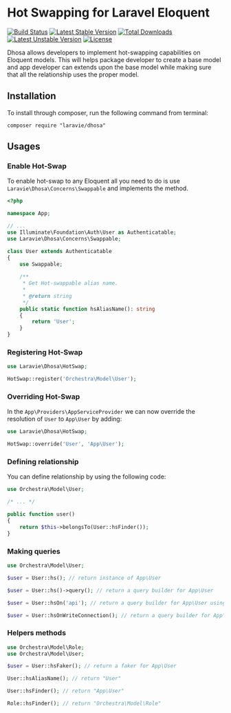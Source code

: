 Hot Swapping for Laravel Eloquent
==============

[![Build Status](https://travis-ci.org/laravie/dhosa.svg?branch=master)](https://travis-ci.org/laravie/dhosa)
[![Latest Stable Version](https://poser.pugx.org/laravie/dhosa/v/stable)](https://packagist.org/packages/laravie/dhosa)
[![Total Downloads](https://poser.pugx.org/laravie/dhosa/downloads)](https://packagist.org/packages/laravie/dhosa)
[![Latest Unstable Version](https://poser.pugx.org/laravie/dhosa/v/unstable)](https://packagist.org/packages/laravie/dhosa)
[![License](https://poser.pugx.org/laravie/dhosa/license)](https://packagist.org/packages/laravie/dhosa)

Dhosa allows developers to implement hot-swapping capabilities on Eloquent models. This will helps package developer to create a base model and app developer can extends upon the base model while making sure that all the relationship uses the proper model.

## Installation

To install through composer, run the following command from terminal:

    composer require "laravie/dhosa"

## Usages

### Enable Hot-Swap

To enable hot-swap to any Eloquent all you need to do is use `Laravie\Dhosa\Concerns\Swappable` and implements the method.

```php
<?php

namespace App;

// ...
use Illuminate\Foundation\Auth\User as Authenticatable;
use Laravie\Dhosa\Concerns\Swappable;

class User extends Authenticatable
{
    use Swappable;
    
    /**
     * Get Hot-swappable alias name.
     *
     * @return string
     */
    public static function hsAliasName(): string
    {
        return 'User';
    }
}
```

### Registering Hot-Swap

```php
use Laravie\Dhosa\HotSwap;

HotSwap::register('Orchestra\Model\User');
```

### Overriding Hot-Swap

In the `App\Providers\AppServiceProvider` we can now override the resolution of `User` to `App\User` by adding:

```php
use Laravie\Dhosa\HotSwap;

HotSwap::override('User', 'App\User');
```

### Defining relationship

You can define relationship by using the following code:

```php
use Orchestra\Model\User;

/* ... */

public function user() 
{
    return $this->belongsTo(User::hsFinder());
}
```

### Making queries

```php
use Orchestra\Model\User;

$user = User::hs(); // return instance of App\User

$user = User::hs()->query(); // return a query builder for App\User

$user = User::hsOn('api'); // return a query builder for App\User using `api` db connection.

$user = User::hsOnWriteConnection(); // return a query builder for App\User using write PDO connection.
```

### Helpers methods

```php
use Orchestra\Model\Role;
use Orchestra\Model\User;

$user = User::hsFaker(); // return a faker for App\User

User::hsAliasName(); // return "User"

User::hsFinder(); // return "App\User"

Role::hsFinder(); // return "Orchestra\Model\Role"
```
